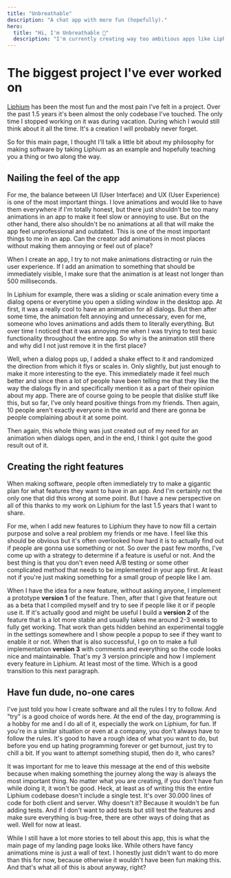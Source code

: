 ```yaml
---
title: "Unbreathable"
description: "A chat app with more fun (hopefully)."
hero:
  title: "Hi, I'm Unbreathable 👋"
  description: "I'm currently creating way too ambitious apps like Liphium and in my free time I also like to cook things sometimes. I mostly develop cross-platform apps using stuff like Flutter or the Web. Well one of those creations is what you see right now."
---
```


# The biggest project I've ever worked on

[Liphium](https://liphium.com) has been the most fun and the most pain I've felt in a project. Over the past 1.5 years it's been almost the only codebase I've touched. The only time I stopped working on it was during vacation. During which I would still think about it all the time. It's a creation I will probably never forget.

So for this main page, I thought I'll talk a little bit about my philosophy for making software by taking Liphium as an example and hopefully teaching you a thing or two along the way.

## Nailing the feel of the app

For me, the balance between UI (User Interface) and UX (User Experience) is one of the most important things. I love animations and would like to have them everywhere if I'm totally honest, but there just shouldn't be too many animations in an app to make it feel slow or annoying to use. But on the other hand, there also shouldn't be no animations at all that will make the app feel unprofessional and outdated. This is one of the most important things to me in an app. Can the creator add animations in most places without making them annoying or feel out of place?

When I create an app, I try to not make animations distracting or ruin the user experience. If I add an animation to something that should be immediately visible, I make sure that the animation is at least not longer than 500 milliseconds.

In Liphium for example, there was a sliding or scale animation every time a dialog opens or everytime you open a sliding window in the desktop app. At first, it was a really cool to have an animation for all dialogs. But then after some time, the animation felt annoying and unnecessary, even for me, someone who loves animations and adds them to literally everything. But over time I noticed that it was annoying me when I was trying to test basic functionality throughout the entire app. So why is the animation still there and why did I not just remove it in the first place?

Well, when a dialog pops up, I added a shake effect to it and randomized the direction from which it flys or scales in. Only slightly, but just enough to make it more interesting to the eye. This immediately made it feel much better and since then a lot of people have been telling me that they like the way the dialogs fly in and specifically mention it as a part of their opinion about my app. There are of course going to be people that dislike stuff like this, but so far, I've only heard positive things from my friends. Then again, 10 people aren't exactly everyone in the world and there are gonna be people complaining about it at some point.

Then again, this whole thing was just created out of my need for an animation when dialogs open, and in the end, I think I got quite the good result out of it.

## Creating the right features

When making software, people often immediately try to make a gigantic plan for what features they want to have in an app. And I'm certainly not the only one that did this wrong at some point. But I have a new perspective on all of this thanks to my work on Liphium for the last 1.5 years that I want to share.

For me, when I add new features to Liphium they have to now fill a certain purpose and solve a real problem my friends or me have. I feel like this should be obvious but it's often overlooked how hard it is to actually find out if people are gonna use something or not. So over the past few months, I've come up with a strategy to determine if a feature is useful or not. And the best thing is that you don't even need A/B testing or some other complicated method that needs to be implemented in your app first. At least not if you're just making something for a small group of people like I am.

When I have the idea for a new feature, without asking anyone, I implement a prototype **version 1** of the feature. Then, after that I give that feature out as a beta that I compiled myself and try to see if people like it or if people use it. If it's actually good and might be useful I build a **version 2** of the feature that is a lot more stable and usually takes me around 2-3 weeks to fully get working. That work than gets hidden behind an experimental toggle in the settings somewhere and I show people a popup to see if they want to enable it or not. When that is also successful, I go on to make a full implementation **version 3** with comments and everything so the code looks nice and maintainable. That's my 3 version principle and how I implement every feature in Liphium. At least most of the time. Which is a good transition to this next paragraph.

## Have fun dude, no-one cares

I've just told you how I create software and all the rules I try to follow. And "try" is a good choice of words here. At the end of the day, programming is a hobby for me and I do all of it, especially the work on Liphium, for fun. If you're in a similar situation or even at a company, you don't always have to follow the rules. It's good to have a rough idea of what you want to do, but before you end up hating programming forever or get burnout, just try to chill a bit. If you want to attempt something stupid, then do it, who cares?

It was important for me to leave this message at the end of this website because when making something the journey along the way is always the most important thing. No matter what you are creating, if you don't have fun while doing it, it won't be good. Heck, at least as of writing this the entire Liphium codebase doesn't include a single test. It's over 30.000 lines of code for both client and server. Why doesn't it? Because it wouldn't be fun adding tests. And if I don't want to add tests but still test the features and make sure everything is bug-free, there are other ways of doing that as well. Well for now at least.

While I still have a lot more stories to tell about this app, this is what the main page of my landing page looks like. While others have fancy animations mine is just a wall of text. I honestly just didn't want to do more than this for now, because otherwise it wouldn't have been fun making this. And that's what all of this is about anyway, right?
